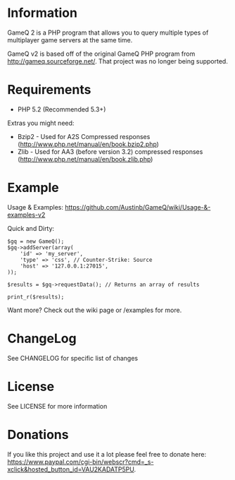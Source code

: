 Information
===========
GameQ 2 is a PHP program that allows you to query multiple types of multiplayer game servers at the same time.

GameQ v2 is based off of the original GameQ PHP program from http://gameq.sourceforge.net/.  That project was no longer being supported.

Requirements
============
* PHP 5.2 (Recommended 5.3+)

Extras you might need:
* Bzip2 - Used for A2S Compressed responses (http://www.php.net/manual/en/book.bzip2.php)
* Zlib - Used for AA3 (before version 3.2) compressed responses (http://www.php.net/manual/en/book.zlib.php)
	
Example
=======
Usage & Examples: https://github.com/Austinb/GameQ/wiki/Usage-&-examples-v2

Quick and Dirty:

    $gq = new GameQ();
    $gq->addServer(array(
    	'id' => 'my_server',
    	'type' => 'css', // Counter-Strike: Source
    	'host' => '127.0.0.1:27015',
    ));
    
    $results = $gq->requestData(); // Returns an array of results
    
    print_r($results);

Want more? Check out the wiki page or /examples for more.

ChangeLog
=========
See CHANGELOG for specific list of changes

License
=======
See LICENSE for more information

Donations
=========
If you like this project and use it a lot please feel free to donate here: https://www.paypal.com/cgi-bin/webscr?cmd=_s-xclick&hosted_button_id=VAU2KADATP5PU.
